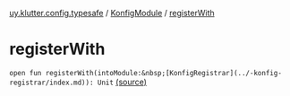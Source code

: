 [uy.klutter.config.typesafe](../index.md) / [KonfigModule](index.md) / [registerWith](.)


# registerWith

`open fun registerWith(intoModule:&nbsp;[KonfigRegistrar](../-konfig-registrar/index.md)): Unit` [(source)](https://github.com/kohesive/klutter/blob/master/config-typesafe-jdk6/src/main/kotlin/uy/klutter/config/typesafe/InjektConfig.kt#L110)


